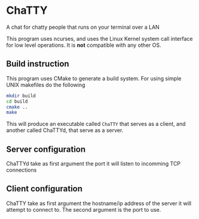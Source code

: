 # ChaTTY
A chat for chatty people that runs on your terminal over a LAN

This program uses ncurses, and uses the Linux Kernel system call interface for low level operations. It is **not** compatible with any other OS.

## Build instruction

This program uses CMake to generate a build system. For using simple UNIX makefiles do the following

```bash
mkdir build
cd build
cmake ..
make
```

This will produce an executable called `ChaTTY` that serves as a client, and another called ChaTTYd, that serve as a server.

## Server configuration

ChaTTYd take as first argument the port it will listen to incomming TCP connections

## Client configuration

ChaTTY take as first argument the hostname/ip address of the server it will attempt to connect to.
The second argument is the port to use.



